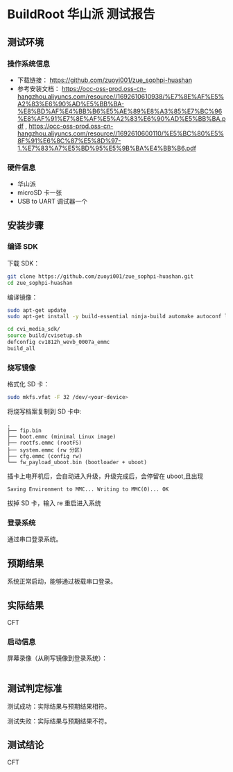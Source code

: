 # BuildRoot 华山派 测试报告

## 测试环境

### 操作系统信息

- 下载链接： https://github.com/zuoyi001/zue_sophpi-huashan
- 参考安装文档： https://occ-oss-prod.oss-cn-hangzhou.aliyuncs.com/resource//1692610610938/%E7%8E%AF%E5%A2%83%E6%90%AD%E5%BB%BA-%E8%BD%AF%E4%BB%B6%E5%AE%89%E8%A3%85%E7%BC%96%E8%AF%91%E7%8E%AF%E5%A2%83%E6%90%AD%E5%BB%BA.pdf , https://occ-oss-prod.oss-cn-hangzhou.aliyuncs.com/resource//1692610600110/%E5%BC%80%E5%8F%91%E6%8C%87%E5%8D%97-1.%E7%83%A7%E5%BD%95%E5%9B%BA%E4%BB%B6.pdf


### 硬件信息

- 华山派
- microSD 卡一张
- USB to UART 调试器一个

## 安装步骤

### 编译 SDK

下载 SDK：
```bash
git clone https://github.com/zuoyi001/zue_sophpi-huashan.git
cd zue_sophpi-huashan
```

编译镜像：
```bash
sudo apt-get update
sudo apt-get install -y build-essential ninja-build automake autoconf libtool wget curl git gcc libssl-dev bc slib squashfs-tools android-sdk-libsparse-utils android-sdk-ext4-utils jq cmake python3-distutils tclsh scons parallel ssh-client tree python3-dev python3-pip device-tree-compiler ssh cpio fakeroot libncurses5 flex bison

cd cvi_media_sdk/
source build/cvisetup.sh 
defconfig cv1812h_wevb_0007a_emmc
build_all 
```

### 烧写镜像

格式化 SD 卡：
```bash
sudo mkfs.vfat -F 32 /dev/<your-device>
```

将烧写档案复制到 SD 卡中:
```
.
├── fip.bin
├── boot.emmc (minimal Linux image)
├── rootfs.emmc (rootFS)
├── system.emmc (rw 分区)
├── cfg.emmc (config rw)
└── fw_payload_uboot.bin (bootloader + uboot)
``` 

插卡上电开机后，会自动进入升级，升级完成后，会停留在 uboot,且出现
```
Saving Environment to MMC... Writing to MMC(0)... OK
```
拔掉 SD 卡，输入 re 重启进入系统

### 登录系统

通过串口登录系统。

## 预期结果

系统正常启动，能够通过板载串口登录。

## 实际结果

CFT

### 启动信息


屏幕录像（从刷写镜像到登录系统）：

```log
```


## 测试判定标准

测试成功：实际结果与预期结果相符。

测试失败：实际结果与预期结果不符。

## 测试结论

CFT
